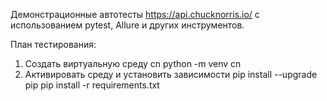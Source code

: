 Демонстрационные автотесты https://api.chucknorris.io/ с использованием pytest, Allure и других инструментов.


План тестирования:
1. Создать виртуальную среду cn
    python -m venv cn
2. Активировать среду и установить зависимости
    pip install --upgrade pip
    pip install -r requirements.txt
